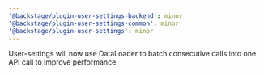 ```yaml
---
'@backstage/plugin-user-settings-backend': minor
'@backstage/plugin-user-settings-common': minor
'@backstage/plugin-user-settings': minor
---
```


User-settings will now use DataLoader to batch consecutive calls into one API call to improve performance

